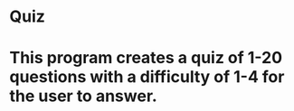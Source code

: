 # Quiz
# This program creates a quiz of 1-20 questions with a difficulty of 1-4 for the user to answer.
